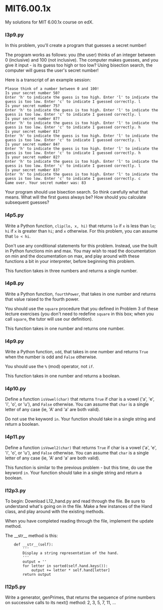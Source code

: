 # MIT6.00.1x
My solutions for MIT 6.00.1x course on edX.

### l3p9.py

In this problem, you'll create a program that guesses a secret number!

The program works as follows: you (the user) thinks of an integer between 0 (inclusive) and 100 (not inclusive). The computer makes guesses, and you give it input - is its guess too high or too low? Using bisection search, the computer will guess the user's secret number!

Here is a transcript of an example session:
```
Please think of a number between 0 and 100!
Is your secret number 50?
Enter 'h' to indicate the guess is too high. Enter 'l' to indicate the guess is too low. Enter 'c' to indicate I guessed correctly. l
Is your secret number 75?
Enter 'h' to indicate the guess is too high. Enter 'l' to indicate the guess is too low. Enter 'c' to indicate I guessed correctly. l
Is your secret number 87?
Enter 'h' to indicate the guess is too high. Enter 'l' to indicate the guess is too low. Enter 'c' to indicate I guessed correctly. h
Is your secret number 81?
Enter 'h' to indicate the guess is too high. Enter 'l' to indicate the guess is too low. Enter 'c' to indicate I guessed correctly. l
Is your secret number 84?
Enter 'h' to indicate the guess is too high. Enter 'l' to indicate the guess is too low. Enter 'c' to indicate I guessed correctly. h
Is your secret number 82?
Enter 'h' to indicate the guess is too high. Enter 'l' to indicate the guess is too low. Enter 'c' to indicate I guessed correctly. l
Is your secret number 83?
Enter 'h' to indicate the guess is too high. Enter 'l' to indicate the guess is too low. Enter 'c' to indicate I guessed correctly. c
Game over. Your secret number was: 83
```

Your program should use bisection search. So think carefully what that means. What will the first guess always be? How should you calculate subsequent guesses?

### l4p5.py
Write a Python function, `clip(lo, x, hi)` that returns `lo` if `x` is less than `lo`; `hi` if `x` is greater than `hi`; and `x` otherwise. For this problem, you can assume that `lo < hi`.

Don't use any conditional statements for this problem. Instead, use the built in Python functions min and max. You may wish to read the documentation on min and the documentation on max, and play around with these functions a bit in your interpreter, before beginning this problem.

This function takes in three numbers and returns a single number.

### l4p8.py

Write a Python function, `fourthPower`, that takes in one number and returns that value raised to the fourth power.

You should use the `square` procedure that you defined in Problem 3 of these lecture exercises (you don't need to redefine `square` in this box; when you call `square`, the tutor will use our definition).

This function takes in one number and returns one number.

### l4p9.py

Write a Python function, `odd`, that takes in one number and returns `True` when the number is odd and `False` otherwise.

You should use the `%` (mod) operator, not `if`.

This function takes in one number and returns a boolean.

### l4p10.py

Define a function `isVowel(char)` that returns `True` if char is a vowel ('a', 'e', 'i', 'o', or 'u'), and `False` otherwise. You can assume that `char` is a single letter of any case (ie, 'A' and 'a' are both valid).

Do not use the keyword `in`. Your function should take in a single string and return a boolean.

### l4p11.py

Define a function `isVowel2(char)` that returns `True` if char is a vowel ('a', 'e', 'i', 'o', or 'u'), and `False` otherwise. You can assume that `char` is a single letter of any case (ie, 'A' and 'a' are both valid).

This function is similar to the previous problem - but this time, do use the keyword `in`. Your function should take in a single string and return a boolean.

### l12p3.py

To begin: Download L12_hand.py and read through the file. Be sure to understand what's going on in the file. Make a few instances of the Hand class, and play around with the existing methods.

When you have completed reading through the file, implement the update method.

The \_\_str__ method is this:
```
    def __str__(self):
        '''
        Display a string representation of the hand.
        '''
        output = ''
        for letter in sorted(self.hand.keys()):
            output += letter * self.hand[letter]
        return output
```

### l12p5.py

Write a generator, genPrimes, that returns the sequence of prime numbers on successive calls to its next() method: 2, 3, 5, 7, 11, ...
